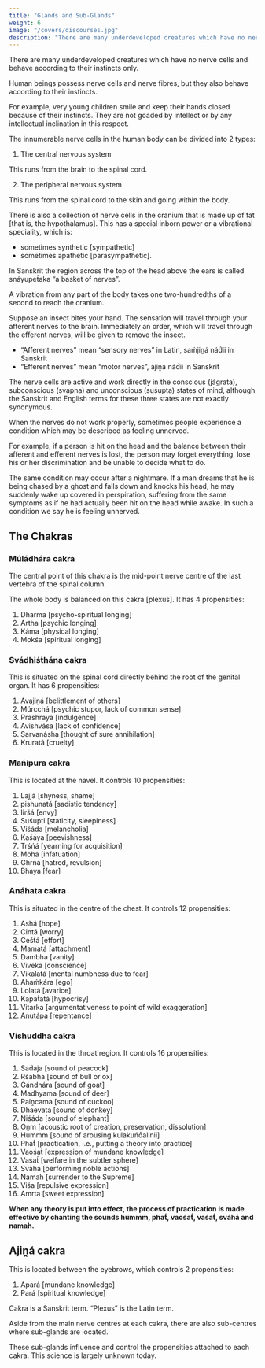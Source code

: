 ```yaml
---
title: "Glands and Sub-Glands"
weight: 6
image: "/covers/discourses.jpg"
description: "There are many underdeveloped creatures which have no nerve cells or nerve fibres and behave according to their instincts only."
---
```



There are many underdeveloped creatures which have no nerve cells and behave according to their instincts only. 

Human beings possess nerve cells and nerve fibres, but they also behave according to their instincts. 

For example, very young children smile and keep their hands closed because of their instincts. They are not goaded by intellect or by any intellectual inclination in this respect.

The innumerable nerve cells in the human body can be divided into 2 types:

1. The central nervous system

This runs from the brain to the spinal cord.

2. The peripheral nervous system

This runs from the spinal cord to the skin and going within the body.

There is also a collection of nerve cells in the cranium that is made up of fat [that is, the hypothalamus]. This has a special inborn power or a vibrational speciality, which is:
- sometimes synthetic [sympathetic]
- sometimes apathetic [parasympathetic].

In Sanskrit the region across the top of the head above the ears is called snáyupet́aka “a basket of nerves”. 

A vibration from any part of the body takes one two-hundredths of a second to reach the cranium.

Suppose an insect bites your hand. The sensation will travel through your afferent nerves to the brain. Immediately an order, which will travel through the efferent nerves, will be given to remove the insect.
- “Afferent nerves” mean “sensory nerves” in Latin, saḿjiṋá nád́ii in Sanskrit
- “Efferent nerves” mean “motor nerves”, ájiṋá nád́ii in Sanskrit

The nerve cells are active and work directly in the conscious (jágrata), subconscious (svapna) and unconscious (suśupta) states of mind, although the Sanskrit and English terms for these three states are not exactly synonymous. 

When the nerves do not work properly, sometimes people experience a condition which may be described as feeling unnerved.

For example, if a person is hit on the head and the balance between their afferent and efferent nerves is lost, the person may forget everything, lose his or her discrimination and be unable to decide what to do. 

The same condition may occur after a nightmare. If a man dreams that he is being chased by a ghost and falls down and knocks his head, he may suddenly wake up covered in perspiration, suffering from the same symptoms as if he had actually been hit on the head while awake. In such a condition we say he is feeling unnerved.


## The Chakras


### Múládhára cakra

The central point of this chakra is the mid-point nerve centre of the last vertebra of the spinal column. 

The whole body is balanced on this cakra [plexus]. It has 4 propensities:

1. Dharma [psycho-spiritual longing]
2. Artha [psychic longing]
3. Káma [physical longing]
4. Mokśa [spiritual longing]


### Svádhiśt́hána cakra

This is situated on the spinal cord directly behind the root of the genital organ. It has 6 propensities:

1. Avajiṋá [belittlement of others]
2. Múrcchá [psychic stupor, lack of common sense]
3. Prashraya [indulgence]
4. Avishvása [lack of confidence]
5. Sarvanásha [thought of sure annihilation]
6. Kruratá [cruelty]

### Mańipura cakra

This is located at the navel. It controls 10 propensities:

1. Lajjá [shyness, shame]
2. pishunatá [sadistic tendency]
3. Iirśá [envy]
4. Suśupti [staticity, sleepiness]
5. Viśáda [melancholia]
6. Kaśáya [peevishness]
7. Trśńá [yearning for acquisition]
8. Moha [infatuation]
9. Ghrńá [hatred, revulsion]
10. Bhaya [fear]


### Anáhata cakra

This is situated in the centre of the chest. It controls 12 propensities:

1. Ashá [hope]
2. Cintá [worry]
3. Ceśt́á [effort]
4. Mamatá [attachment]
5. Dambha [vanity]
6. Viveka [conscience]
7. Vikalatá [mental numbness due to fear]
8. Ahaḿkára [ego]
9. Lolatá [avarice]
10. Kapat́atá [hypocrisy]
11. Vitarka [argumentativeness to point of wild exaggeration]
12. Anutápa [repentance]

### Vishuddha cakra

This is located in the throat region. It controls 16 propensities:

1. Sad́aja [sound of peacock]
2. Rśabha [sound of bull or ox]
3. Gándhára [sound of goat]
4. Madhyama [sound of deer]
5. Paiṋcama [sound of cuckoo]
6. Dhaevata [sound of donkey]
7. Niśáda [sound of elephant]
8. Oṋm [acoustic root of creation, preservation, dissolution]
9. Hummm [sound of arousing kulakuńd́alinii]
10. Phat́ [practication, i.e., putting a theory into practice]
11. Vaośat́ [expression of mundane knowledge]
12. Vaśat́ [welfare in the subtler sphere]
13. Sváhá [performing noble actions]
14. Namah [surrender to the Supreme]
15. Viśa [repulsive expression] 
16. Amrta [sweet expression]

**When any theory is put into effect, the process of practication is made effective by chanting the sounds hummm, phat́, vaośat́, vaśat́, sváhá and namah.**

## Ajiṋá cakra

This is located between the eyebrows, which controls 2 propensities:

1. Apará [mundane knowledge]
2. Pará [spiritual knowledge]

Cakra is a Sanskrit term. “Plexus” is the Latin term.

Aside from the main nerve centres at each cakra, there are also sub-centres where sub-glands are located. 

These sub-glands influence and control the propensities attached to each cakra. This science is largely unknown today.

